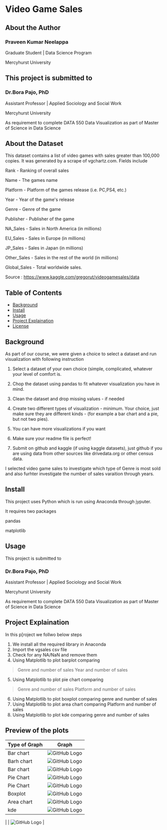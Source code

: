 # Video Game Sales

## About the Author

### Praveen Kumar Neelappa

Graduate Student | Data Science Program

Mercyhurst University



## This project is submitted to

### Dr.Bora Pajo, PhD

Assistant Professor | Applied Sociology and Social Work

Mercyhurst University

As requirement to complete 
DATA 550 Data Visualization
as part of Master of Science in Data Science

## About the Dataset

This dataset contains a list of video games with sales greater than 100,000 copies. It was generated by a scrape of vgchartz.com.
Fields include

Rank - Ranking of overall sales

Name - The games name

Platform - Platform of the games release (i.e. PC,PS4, etc.)

Year - Year of the game's release

Genre - Genre of the game

Publisher - Publisher of the game

NA_Sales - Sales in North America (in millions)

EU_Sales - Sales in Europe (in millions)

JP_Sales - Sales in Japan (in millions)

Other_Sales - Sales in the rest of the world (in millions)

Global_Sales - Total worldwide sales.

Source : https://www.kaggle.com/gregorut/videogamesales/data

## Table of Contents

- [Background](#background)
- [Install](#install)
- [Usage](#usage)
- [Project Explaination](#Project-explaination)
- [License](#license)

## Background

As part of our course, we were given a choice to select a dataset and run visualization with following instruction

1) Select a dataset of your own choice (simple, complicated, whatever your level of comfort is.

2) Chop the dataset using pandas to fit whatever visualization you have in mind.

3) Clean the dataset and drop missing values - if needed

4) Create two different types of visualization - minimum. Your choice, just make sure they are different kinds - (for example a bar chart and a pie, but not two pies).

5) You can have more visualizations if you want

6) Make sure your readme file is perfect!

7) Submit on github and kaggle (if using kaggle datasets), just github if you are using data from other sources like drivedata.org or other census data.

I selected video game sales to investigate which type of Genre is most sold and also furhter investigate the number of sales varaition through years.

## Install

This project uses Python which is run using Anaconda through jyputer.

It requires two packages

pandas

matplotlib

## Usage

This project is submitted to

### Dr.Bora Pajo, PhD

Assistant Professor | Applied Sociology and Social Work

Mercyhurst University

As requirement to complete 
DATA 550 Data Visualization
as part of Master of Science in Data Science


## Project Explaination

In this p[roject we follwo below steps

1. We install all the required library in Anaconda
2. Import the vgsales csv file
3. Check for any NA/NaN and remove them
4. Using Matplotlib to plot barplot comparing
> Genre and number of sales
> Year and number of sales
5. Using Matplotlib to plot pie chart comparing
> Genre and number of sales
> Platform and number of sales
6. Using Matplotlib to plot boxplot comparing genre and number of sales
7. Using Matplotlib to plot area chart comparing Platform and number of sales
8. Using Matplotlib to plot kde comparing genre and number of sales

                                     
## Preview of the plots

| Type of Graph       | Graph     | 
| ------------- |:-------------:| 
| Bar chart        | ![GitHub Logo](/1.JPG)  | 
| Barh chart        | ![GitHub Logo](/2.JPG)  | 
| Bar chart      | ![GitHub Logo](/3.JPG)  | 
| Pie Chart      | ![GitHub Logo](/4.JPG)  | 
| Pie Chart      | ![GitHub Logo](/5.JPG)  | 
| Boxplot      | ![GitHub Logo](/6.JPG)  | 
| Area chart      | ![GitHub Logo](/7.JPG)  | 
| kde      | ![GitHub Logo](/8.JPG)  | 

|      | ![GitHub Logo](/2.jpg) | 
